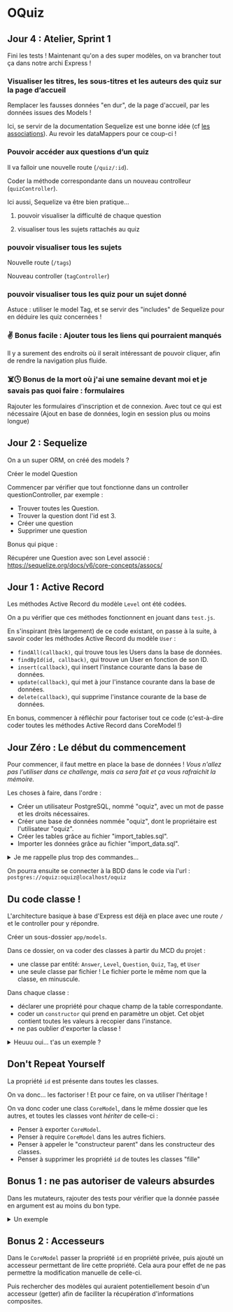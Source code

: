 # OQuiz

## Jour 4 : Atelier, Sprint 1

Fini les tests ! Maintenant qu'on a des super modèles, on va brancher tout ça dans notre archi Express !

### Visualiser les titres, les sous-titres et les auteurs des quiz sur la page d’accueil

Remplacer les fausses données "en dur", de la page d'accueil, par les données issues des Models !

Ici, se servir de la documentation Sequelize est une bonne idée (cf [les associations](https://sequelize.org/master/manual/eager-loading.html)).
Au revoir les dataMappers pour ce coup-ci !

### Pouvoir accéder aux questions d’un quiz

Il va falloir une nouvelle route (`/quiz/:id`).

Coder la méthode correspondante dans un nouveau controlleur (`quizController`).

Ici aussi, Sequelize va être bien pratique...

1. pouvoir visualiser la difficulté de chaque question

2. visualiser tous les sujets rattachés au quiz

### pouvoir visualiser tous les sujets

Nouvelle route (`/tags`)

Nouveau controller (`tagController`)

### pouvoir visualiser tous les quiz pour un sujet donné

Astuce : utiliser le model Tag, et se servir des "includes" de Sequelize pour en déduire les quiz concernées !

### :v: Bonus facile : Ajouter tous les liens qui pourraient manqués

Il y a surement des endroits où il serait intéressant de pouvoir cliquer, afin de rendre la navigation plus fluide.

### :skull_and_crossbones::clock4: Bonus de la mort où j'ai une semaine devant moi et je savais pas quoi faire : formulaires

Rajouter les formulaires d'inscription et de connexion.
Avec tout ce qui est nécessaire (Ajout en base de données, login en session plus ou moins longue)


## Jour 2 : Sequelize

On a un super ORM, on créé des models ?

Créer le model Question

Commencer par vérifier que tout fonctionne dans un controller questionController, par exemple  :

*   Trouver toutes les Question.
*   Trouver la question dont l'id est 3.
*   Créer une question
*   Supprimer une question

Bonus qui pique :

Récupérer une Question avec son Level associé : https://sequelize.org/docs/v6/core-concepts/assocs/

## Jour 1 : Active Record

Les méthodes Active Record du modèle `Level` ont été codées.

On a pu vérifier que ces méthodes fonctionnent en jouant dans `test.js`.

En s'inspirant (très largement) de ce code existant, on passe à la suite, à savoir coder les méthodes Active Record du modèle `User` :

- `findAll(callback)`, qui trouve tous les Users dans la base de données.
- `findById(id, callback)`, qui trouve un User en fonction de son ID.
- `insert(callback)`, qui insert l'instance courante dans la base de données.
- `update(callback)`, qui met à jour l'instance courante dans la base de données.
- `delete(callback)`, qui supprime l'instance courante de la base de données.

En bonus, commencer à réfléchir pour factoriser tout ce code (c'est-à-dire coder toutes les méthodes Active Record dans CoreModel !)


## Jour Zéro : Le début du commencement

Pour commencer, il faut mettre en place la base de données !
*Vous n'allez pas l'utiliser dans ce challenge, mais ca sera fait et ça vous rafraichit la mémoire.*

Les choses à faire, dans l'ordre :

- Créer un utilisateur PostgreSQL, nommé "oquiz", avec un mot de passe et les droits nécessaires.
- Créer une base de données nommée "oquiz", dont le propriétaire est l'utilisateur "oquiz".
- Créer les tables grâce au fichier "import_tables.sql".
- Importer les données grâce au fichier "import_data.sql".

<details>
<summary>Je me rappelle plus trop des commandes...</summary>

---

**Créer un utilisateur PostgreSQL, nommé "oquiz", avec un mot de passe et les droits nécessaires.**

- d'abord se connecter à PostgreSQL en tant que "postgres": `sudo -i -u postgres`, puis `psql`
- Ou directement si cela est déjà configurer dans le `pg_hba.conf` vous pouvez directement untiliser la commande `psql -U postgres`
- puis créer l'utilisateur : `CREATE ROLE oquiz WITH LOGIN PASSWORD 'oquiz';`

**Créer une base de données nommée "oquiz", dont le propriétaire est l'utilisateur "oquiz".**

- puis créer l'utilisateur : `CREATE DATABASE oquiz OWNER oquiz;`

**Créer les tables grâce au fichier "import_tables.sql".**

- `psql -U oquiz -f data/import_tables.sql`

**Importer les données grâce au fichier "import_data.sql".**

- `psql -U oquiz -f data/import_data.sql`

---

</details>

On pourra ensuite se connecter à la BDD dans le code via l'url : `postgres://oquiz:oquiz@localhost/oquiz`

## Du code classe !

L'architecture basique à base d'Express est déjà en place avec une route `/` et le controller pour y répondre.

Créer un sous-dossier `app/models`.

Dans ce dossier, on va coder des classes à partir du MCD du projet :

- une classe par entité: `Answer`, `Level`, `Question`, `Quiz`, `Tag`, et `User`
- une seule classe par fichier ! Le fichier porte le même nom que la classe, en minuscule.

Dans chaque classe :

- déclarer une propriété pour chaque champ de la table correspondante.
- coder un `constructor` qui prend en paramètre un objet. Cet objet contient toutes les valeurs à recopier dans l'instance.
- ne pas oublier d'exporter la classe !

<details>
<summary>Heuuu oui... t'as un exemple ?</summary>

---

Le but, c'est d'arriver à faire ça :

```JS

const monTag = new Tag({
  name: "un super tag",
});
```

On devrait donc avoir un truc dans ce genre :

```JS
class Tag {

  id;
  name;
  
  constructor(obj) {
    this.id = obj.id;
    this.name = obj.name;
  }

};
```

---

</details>

## Don't Repeat Yourself

La propriété `id` est présente dans toutes les classes.

On va donc... les factoriser ! Et pour ce faire, on va utiliser l'héritage !

On va donc coder une class `CoreModel`, dans le même dossier que les autres, et toutes les classes vont _hériter_ de celle-ci :

- Penser à exporter `CoreModel`.
- Penser à require `CoreModel` dans les autres fichiers.
- Penser à appeler le "constructeur parent" dans les constructeur des classes.
- Penser à supprimer les propriété `id` de toutes les classes "fille"

## Bonus 1 : ne pas autoriser de valeurs absurdes

Dans les mutateurs, rajouter des tests pour vérifier que la donnée passée en argument est au moins du bon type.

<details>
<summary>Un exemple</summary>

```js
class Tag … {

  name;

  constructor(obj) {

    …

    if(typeof obj.name !== 'string') {
      throw Error("Tag name must be a string!");
      // on "lève" une erreur => ça arrête tout !
    }

    this.name = obj.name;

  }

};
```

</details>

## Bonus 2 : Accesseurs

Dans le `CoreModel` passer la propriété `id` en propriété privée, puis ajouté un accesseur permettant de lire cette propriété. Cela aura pour effet de ne pas permettre la modification manuelle de celle-ci.

Puis rechercher des modèles qui auraient potentiellement besoin d'un accesseur (getter) afin de faciliter la récupération d'informations composites.
